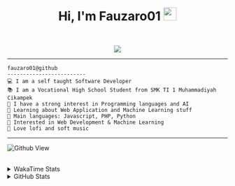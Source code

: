 <h1 align="center">
Hi, I'm Fauzaro01
  <img src="https://media.giphy.com/media/hvRJCLFzcasrR4ia7z/giphy.gif" width="30"></h1>
<br/>

<p align="center">
  <a href="https://github.com/DenverCoder1/readme-typing-svg">
    <img src="https://readme-typing-svg.herokuapp.com?lines=Chill%20and%20Coding;Full+Stack+Web+Developer;Student;Software%20Develover;Always%20learning%20new%20things&center=true&width=380&height=45">
  </a>
</p>

<hr>

```
fauzaro01@github
-------------------------
💻 I am a self taught Software Developer
📚 I am a Vocational High School Student from SMK TI 1 Muhammadiyah Cikampek
📝 I have a strong interest in Programming languages and AI
🌱 Learning about Web Application and Machine Learning stuff
🌟 Main languages: Javascript, PHP, Python
🚩 Interested in Web Development & Machine Learning
🎵 Love lofi and soft music 
```

<hr>

![Github View](https://komarev.com/ghpvc/?username=fauzaro01&style=flat-square)
<br><br>
<details>
  <summary>
     WakaTime Stats
  </summary>
  <br>
  <!--START_SECTION:waka-->

```txt
From: 10 September 2021 - To: 28 March 2025

Total Time: 811 hrs 37 mins

JavaScript          244 hrs 32 mins ███████▓░░░░░░░░░░░░░░░░░   30.13 %
PHP                 162 hrs 16 mins █████░░░░░░░░░░░░░░░░░░░░   19.99 %
HTML                100 hrs 28 mins ███░░░░░░░░░░░░░░░░░░░░░░   12.38 %
Blade Template      77 hrs 58 mins  ██▒░░░░░░░░░░░░░░░░░░░░░░   09.61 %
EJS                 56 hrs 49 mins  █▓░░░░░░░░░░░░░░░░░░░░░░░   07.00 %
Java                41 hrs 50 mins  █▒░░░░░░░░░░░░░░░░░░░░░░░   05.16 %
CSS                 32 hrs 29 mins  █░░░░░░░░░░░░░░░░░░░░░░░░   04.00 %
JSON                30 hrs 34 mins  █░░░░░░░░░░░░░░░░░░░░░░░░   03.77 %
Python              13 hrs 26 mins  ▒░░░░░░░░░░░░░░░░░░░░░░░░   01.66 %
Other               6 hrs 24 mins   ▒░░░░░░░░░░░░░░░░░░░░░░░░   00.79 %
```

<!--END_SECTION:waka-->
</details>
<details>
  <summary>
    GitHub Stats
  </summary>
  <br>
  <div align="center">
    <img src="https://github-readme-stats.vercel.app/api?username=Fauzaro01&show_icons=true&theme=algolia" alt="Fauzaro01's GitHub Stats" style="margin: 20px;" />
    <img src="https://github-readme-streak-stats.herokuapp.com/?user=Fauzaro01&theme=algolia" alt="Fauzaro01's GitHub Streak" style="margin: 20px;" />
  </div>

  <div align="center">
    <img src="https://github-readme-stats.vercel.app/api?username=Fauzaro01&show_icons=true&locale=en&count_private=true&hide_rank=true&custom_title=My%20GitHub%20Stats&disable_animations=true&theme=algolia" alt="Fauzaro01's Stars" style="margin: 20px;" />
    <img src="https://github-readme-stats.vercel.app/api/top-langs/?username=Fauzaro01&langs_count=8&theme=algolia&layout=compact" alt="Top Languages" style="margin: 20px;" />
  </div>
</details>
